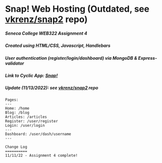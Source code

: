 
# Snap! Web Hosting (Outdated, see [vkrenz/snap2](https://github.com/vkrenz/snap2) repo)

##### Seneca College ***WEB322 Assignment 4***

##### Created using ***HTML/CSS***, ***Javascript***, ***Handlebars***

##### User authentication (register/login/dashboard) via ***MongoDB*** & ***Express-validator***

##### Link to Cyclic App: [Snap!](https://snap.cyclic.app)

##### Update (11/13/2022): see [vkrenz/snap2](https://github.com/vkrenz/snap2) repo 

```
Pages:
---
Home: /home
Blog: /blog
Articles: /articles
Register: /user/register
Login: /user/login
---
Dashboard: /user/dash/username
---

Change Log
==========
11/11/22 - Assignment 4 complete!
```

